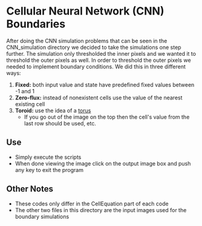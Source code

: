 # Cellular Neural Network (CNN) Boundaries

After doing the CNN simulation problems that can be seen in the CNN_simulation directory we decided to take the simulations one step further. The simulation only thresholded the inner pixels and we wanted it to threshold the outer pixels as well. In order to threshold the outer pixels we needed to implement boundary conditions. We did this in three different ways:

1. **Fixed:** both input value and state have predefined fixed values between -1 and 1
2. **Zero-flux:** instead of nonexistent cells use the value of the nearest existing cell
3. **Toroid:** use the idea of a [torus]
	* If you go out of the image on the top then the cell's value from the last row should be used, etc.

## Use
* Simply execute the scripts
* When done viewing the image click on the output image box and push any key to exit the program

## Other Notes
* These codes only differ in the CellEquation part of each code
* The other two files in this directory are the input images used for the boundary simulations

[torus]: https://en.wikipedia.org/wiki/Torus
